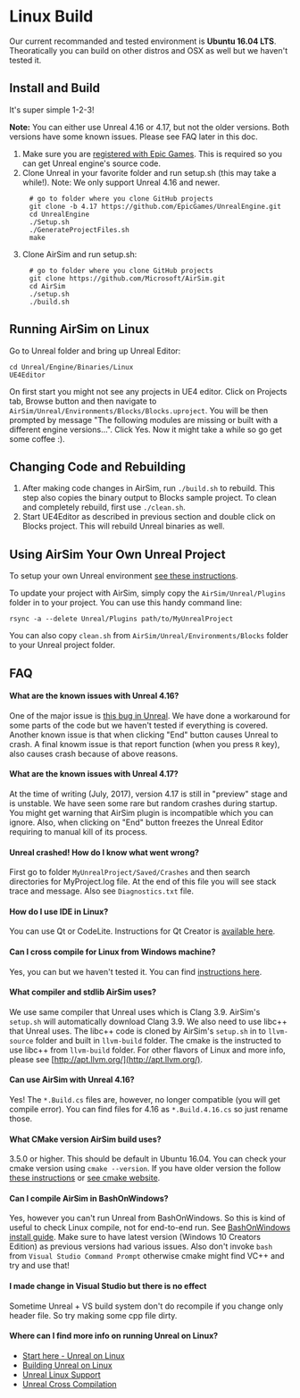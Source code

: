 # Linux Build

Our current recommanded and tested environment is **Ubuntu 16.04 LTS**. Theoratically you can build on other distros and OSX as well but we haven't tested it.

## Install and Build
It's super simple 1-2-3!

**Note:** You can either use Unreal 4.16 or 4.17, but not the older versions. Both versions have some known issues. Please see FAQ later in this doc.

1. Make sure you are [registered with Epic Games](https://docs.unrealengine.com/latest/INT/Platforms/Linux/BeginnerLinuxDeveloper/SettingUpAnUnrealWorkflow/1/index.html). This is required so you can get Unreal engine's source code.
2. Clone Unreal in your favorite folder and run setup.sh (this may take a while!). Note: We only support Unreal 4.16 and newer.
```
     # go to folder where you clone GitHub projects
     git clone -b 4.17 https://github.com/EpicGames/UnrealEngine.git
     cd UnrealEngine
     ./Setup.sh
     ./GenerateProjectFiles.sh
     make
```
3. Clone AirSim and run setup.sh:
```
     # go to folder where you clone GitHub projects
     git clone https://github.com/Microsoft/AirSim.git
     cd AirSim
     ./setup.sh
     ./build.sh
```

## Running AirSim on Linux
Go to Unreal folder and bring up Unreal Editor:
```
cd Unreal/Engine/Binaries/Linux
UE4Editor
```

On first start you might not see any projects in UE4 editor. Click on Projects tab, Browse button and then navigate to `AirSim/Unreal/Environments/Blocks/Blocks.uproject`. You will be then prompted by message "The following modules are missing or built with a different engine versions...". Click Yes. Now it might take a while so go get some coffee :).

## Changing Code and Rebuilding
1. After making code changes in AirSim, run `./build.sh` to rebuild. This step also copies the binary output to Blocks sample project. To clean and completely rebuild, first use `./clean.sh`.
2. Start UE4Editor as described in previous section and double click on Blocks project. This will rebuild Unreal binaries as well.

## Using AirSim Your Own Unreal Project
To setup your own Unreal environment [see these instructions](unreal_custenv.md).

To update your project with AirSim, simply copy the `AirSim/Unreal/Plugins` folder in to your project. You can use this handy command line:
```
rsync -a --delete Unreal/Plugins path/to/MyUnrealProject
```
You can also copy `clean.sh` from `AirSim/Unreal/Environments/Blocks` folder to your Unreal project folder.

## FAQ

#### What are the known issues with Unreal 4.16?
One of the major issue is [this bug in Unreal](https://answers.unrealengine.com/questions/664905/unreal-crashes-on-two-lines-of-extremely-simple-st.html). We have done a workaround for some parts of the code but we haven't tested if everything is covered. Another known issue is that when clicking "End" button causes Unreal to crash. A final knowm issue is that report function (when you press `R` key), also causes crash because of above reasons.

#### What are the known issues with Unreal 4.17?
At the time of writing (July, 2017), version 4.17 is still in "preview" stage and is unstable. We have seen some rare but random crashes during startup. You might get warning that AirSim plugin is incompatible which you can ignore. Also, when clicking on "End" button freezes the Unreal Editor requiring to manual kill of its process. 

#### Unreal crashed! How do I know what went wrong?
First go to folder `MyUnrealProject/Saved/Crashes` and then search directories for MyProject.log file. At the end of this file you will see stack trace and message. Also see `Diagnostics.txt` file.

#### How do I use IDE in Linux?
You can use Qt or CodeLite. Instructions for Qt Creator is [available here](https://docs.unrealengine.com/latest/INT/Platforms/Linux/BeginnerLinuxDeveloper/SettingUpAnIDE/index.html).

#### Can I cross compile for Linux from Windows machine?
Yes, you can but we haven't tested it. You can find [instructions here](https://docs.unrealengine.com/latest/INT/Platforms/Linux/GettingStarted/index.html).

#### What compiler and stdlib AirSim uses?
We use same compiler that Unreal uses which is Clang 3.9. AirSim's `setup.sh` will automatically download Clang 3.9. We also need to use libc++ that Unreal uses. The libc++ code is cloned by AirSim's `setup.sh` in to `llvm-source` folder and built in `llvm-build` folder. The cmake is the instructed to use libc++ from `llvm-build` folder. For other flavors of Linux and more info, please see [http://apt.llvm.org/](http://apt.llvm.org/).

#### Can use AirSim with Unreal 4.16?
Yes! The `*.Build.cs` files are, however, no longer compatible (you will get compile error). You can find files for 4.16 as `*.Build.4.16.cs` so just rename those. 

#### What CMake version AirSim build uses?
3.5.0 or higher. This should be default in Ubuntu 16.04. You can check your cmake version using `cmake --version`. If you have older version the follow [these instructions](cmake.md) or [see cmake website](https://cmake.org/install/).

#### Can I compile AirSim in BashOnWindows?
Yes, however you can't run Unreal from BashOnWindows. So this is kind of useful to check Linux compile, not for end-to-end run. See [BashOnWindows install guide](https://msdn.microsoft.com/en-us/commandline/wsl/install_guide). Make sure to have latest version (Windows 10 Creators Edition) as previous versions had various issues. Also don't invoke `bash` from `Visual Studio Command Prompt` otherwise cmake might find VC++ and try and use that!

#### I made change in Visual Studio but there is no effect
Sometime Unreal + VS build system don't do recompile if you change only header file. So try making some cpp file dirty.

#### Where can I find more info on running Unreal on Linux?
* [Start here - Unreal on Linux](https://docs.unrealengine.com/latest/INT/Platforms/Linux/index.html)
* [Building Unreal on Linux](https://wiki.unrealengine.com/Building_On_Linux#Clang)
* [Unreal Linux Support](https://wiki.unrealengine.com/Linux_Support)
* [Unreal Cross Compilation](https://wiki.unrealengine.com/Compiling_For_Linux)

